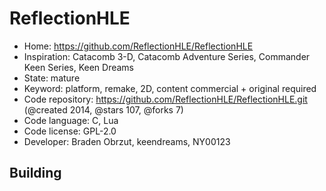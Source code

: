 # ReflectionHLE

- Home: https://github.com/ReflectionHLE/ReflectionHLE
- Inspiration: Catacomb 3-D, Catacomb Adventure Series, Commander Keen Series, Keen Dreams
- State: mature
- Keyword: platform, remake, 2D, content commercial + original required
- Code repository: https://github.com/ReflectionHLE/ReflectionHLE.git (@created 2014, @stars 107, @forks 7)
- Code language: C, Lua
- Code license: GPL-2.0
- Developer: Braden Obrzut, keendreams, NY00123

## Building

